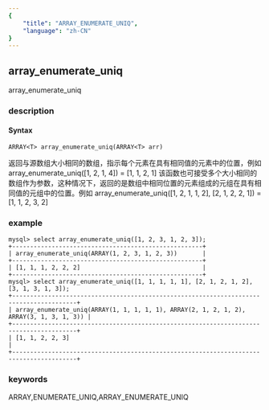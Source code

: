 ```yaml
---
{
    "title": "ARRAY_ENUMERATE_UNIQ",
    "language": "zh-CN"
}
---
```


<!--
Licensed to the Apache Software Foundation (ASF) under one
or more contributor license agreements.  See the NOTICE file
distributed with this work for additional information
regarding copyright ownership.  The ASF licenses this file
to you under the Apache License, Version 2.0 (the
"License"); you may not use this file except in compliance
with the License.  You may obtain a copy of the License at

  http://www.apache.org/licenses/LICENSE-2.0

Unless required by applicable law or agreed to in writing,
software distributed under the License is distributed on an
"AS IS" BASIS, WITHOUT WARRANTIES OR CONDITIONS OF ANY
KIND, either express or implied.  See the License for the
specific language governing permissions and limitations
under the License.
-->

## array_enumerate_uniq

<version since="2.0">

array_enumerate_uniq

</version>

### description
#### Syntax

`ARRAY<T> array_enumerate_uniq(ARRAY<T> arr)`

返回与源数组大小相同的数组，指示每个元素在具有相同值的元素中的位置，例如 array_enumerate_uniq([1, 2, 1, 4]) = [1, 1, 2, 1]
该函数也可接受多个大小相同的数组作为参数，这种情况下，返回的是数组中相同位置的元素组成的元组在具有相同值的元组中的位置。例如 array_enumerate_uniq([1, 2, 1, 1, 2], [2, 1, 2, 2, 1]) = [1, 1, 2, 3, 2]


### example

```shell
mysql> select array_enumerate_uniq([1, 2, 3, 1, 2, 3]);
+-----------------------------------------------------+
| array_enumerate_uniq(ARRAY(1, 2, 3, 1, 2, 3))       |
+-----------------------------------------------------+
| [1, 1, 1, 2, 2, 2]                                  |
+-----------------------------------------------------+
mysql> select array_enumerate_uniq([1, 1, 1, 1, 1], [2, 1, 2, 1, 2], [3, 1, 3, 1, 3]);
+----------------------------------------------------------------------------------------+
| array_enumerate_uniq(ARRAY(1, 1, 1, 1, 1), ARRAY(2, 1, 2, 1, 2), ARRAY(3, 1, 3, 1, 3)) |
+----------------------------------------------------------------------------------------+
| [1, 1, 2, 2, 3]                                                                        |
+----------------------------------------------------------------------------------------+
```

### keywords

ARRAY,ENUMERATE_UNIQ,ARRAY_ENUMERATE_UNIQ
